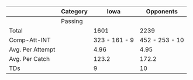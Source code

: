 |                                | Category      | Iowa          | Opponents      |
|--------------------------------|---------------|---------------|----------------|
|                                | Passing       |               |                |
| Total                          |               | 1601          | 2239           |
| Comp-Att-INT                   |               | 323 - 161 - 9 | 452 - 253 - 10 |
| Avg. Per Attempt               |               | 4.96          | 4.95           |
| Avg. Per Catch                 |               | 123.2         | 172.2          |
| TDs                            |               | 9             | 10             |
